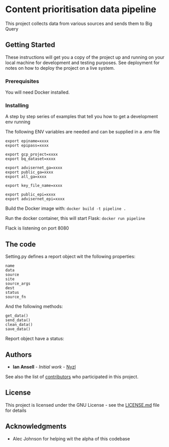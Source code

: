# Content prioritisation data pipeline

This project collects data from various sources and sends them to Big Query

## Getting Started

These instructions will get you a copy of the project up and running on your local machine for development and testing purposes. See deployment for notes on how to deploy the project on a live system.

### Prerequisites

You will need Docker installed.


### Installing

A step by step series of examples that tell you how to get a development env running

The following ENV variables are needed and can be supplied in a .env file
```
export epiname=xxxx
export epipass=xxxx

export gcp_project=xxxx
export bq_dataset=xxxx

export advisernet_ga=xxxx
export public_ga=xxxx
export all_ga=xxxx

export key_file_name=xxxx

export public_epi=xxxx
export advisernet_epi=xxxx
```
Build the Docker image with: 
```docker build -t pipeline .```

Run the docker container, this will start Flask:
```docker run pipeline```

Flack is listening on port 8080



## The code

Setting.py defines a report object wit the following properties:
```
name
data
source
site
source_args
dest
status
source_fn
```
And the following methods:
```
get_data()
send_data()
clean_data()
save_data()
```

Report object have a status:


## Authors

* **Ian Ansell** - *Initial work* - [Nyzl](https://github.com/Nyzl)

See also the list of [contributors](https://github.com/your/project/contributors) who participated in this project.

## License

This project is licensed under the GNU License - see the [LICENSE.md](LICENSE.md) file for details

## Acknowledgments

* Alec Johnson for helping wit the alpha of this codebase
